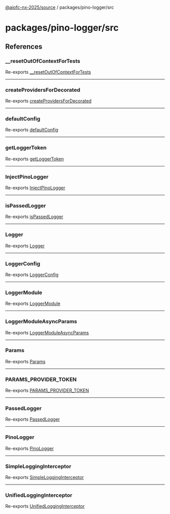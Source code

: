 [@aiofc-nx-2025/source](../../../index.md) / packages/pino-logger/src

# packages/pino-logger/src

## References

### \_\_resetOutOfContextForTests

Re-exports [__resetOutOfContextForTests](lib/PinoLogger/index.md#resetoutofcontextfortests)

***

### createProvidersForDecorated

Re-exports [createProvidersForDecorated](lib/InjectPinoLogger/index.md#createprovidersfordecorated)

***

### defaultConfig

Re-exports [defaultConfig](lib/interfaces/logger.config/index.md#defaultconfig)

***

### getLoggerToken

Re-exports [getLoggerToken](lib/InjectPinoLogger/index.md#getloggertoken)

***

### InjectPinoLogger

Re-exports [InjectPinoLogger](lib/InjectPinoLogger/index.md#injectpinologger)

***

### isPassedLogger

Re-exports [isPassedLogger](lib/params/index.md#ispassedlogger)

***

### Logger

Re-exports [Logger](lib/logger/classes/Logger.md)

***

### LoggerConfig

Re-exports [LoggerConfig](lib/interfaces/logger.config/interfaces/LoggerConfig.md)

***

### LoggerModule

Re-exports [LoggerModule](lib/LoggerModule/classes/LoggerModule.md)

***

### LoggerModuleAsyncParams

Re-exports [LoggerModuleAsyncParams](lib/params/interfaces/LoggerModuleAsyncParams.md)

***

### Params

Re-exports [Params](lib/params/interfaces/Params.md)

***

### PARAMS\_PROVIDER\_TOKEN

Re-exports [PARAMS_PROVIDER_TOKEN](lib/params/index.md#params-provider-token)

***

### PassedLogger

Re-exports [PassedLogger](lib/params/index.md#passedlogger)

***

### PinoLogger

Re-exports [PinoLogger](lib/PinoLogger/classes/PinoLogger.md)

***

### SimpleLoggingInterceptor

Re-exports [SimpleLoggingInterceptor](lib/simple.logging.interceptor/classes/SimpleLoggingInterceptor.md)

***

### UnifiedLoggingInterceptor

Re-exports [UnifiedLoggingInterceptor](lib/unified.logging.interceptor/classes/UnifiedLoggingInterceptor.md)
